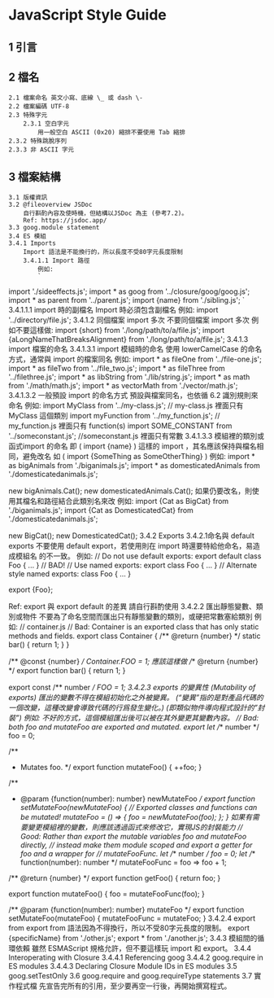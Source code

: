 # JavaScript Style Guide

## 1 引言

## 2 檔名

    2.1 檔案命名 英文小寫、底線 \_ 或 dash \-
    2.2 檔案編碼 UTF-8
    2.3 特殊字元
        2.3.1 空白字元
            用一般空白 ASCII (0x20) 縮排不要使用 Tab 縮排
    2.3.2 特殊跳脫序列
    2.3.3 非 ASCII 字元
    
## 3 檔案結構
    3.1 版權資訊
    3.2 @fileoverview JSDoc
        自行斟酌內容及使時機，但結構以JSDoc 為主 (參考7.2)。
        Ref: https://jsdoc.app/
    3.3 goog.module statement
    3.4 ES 模組
    3.4.1 Imports
        Import 語法是不能換行的，所以長度不受80字元長度限制
        3.4.1.1 Import 路徑
            例如:
            `
import './sideeffects.js';
import * as goog from '../closure/goog/goog.js';
import * as parent from '../parent.js';
import {name} from './sibling.js'; 
`
3.4.1.1.1 import 時的副檔名
Import 時必須包含副檔名
					例如:
					 import '../directory/file.js';
3.4.1.2 同個檔案 import 多次
不要同個檔案 import 多次
例如不要這樣做:
import {short} from './long/path/to/a/file.js';
import {aLongNameThatBreaksAlignment} from './long/path/to/a/file.js';
3.4.1.3 import 檔案的命名
	3.4.1.3.1 import 模組時的命名
		使用 lowerCamelCase 的命名方式，通常與 import 的檔案同名
		例如:
		import * as fileOne from '../file-one.js';
import * as fileTwo from '../file_two.js';
import * as fileThree from '../filethree.js';
import * as libString from './lib/string.js';
import * as math from './math/math.js';
import * as vectorMath from './vector/math.js';
3.4.1.3.2 一般預設 import 的命名方式
	預設與檔案同名，也依循 6.2 識別規則來命名
	例如:
	import MyClass from '../my-class.js';  // my-class.js 裡面只有 MyClass 這個類別
import myFunction from '../my_function.js'; // my_function.js 裡面只有 function(s)
import SOME_CONSTANT from '../someconstant.js'; //someconstant.js 裡面只有常數
3.4.1.3.3 模組裡的類別或函式import 的命名
即 ( import {name} ) 這樣的 import ，其名應該保持與檔名相同，避免改名
如 ( import {SomeThing as SomeOtherThing} )
例如:
import * as bigAnimals from './biganimals.js';
import * as domesticatedAnimals from './domesticatedanimals.js';

new bigAnimals.Cat();
new domesticatedAnimals.Cat();
如果仍要改名，則使用其檔名和路徑結合此類別名來改
例如:
import {Cat as BigCat} from './biganimals.js';
import {Cat as DomesticatedCat} from './domesticatedanimals.js';

new BigCat();
new DomesticatedCat();
3.4.2 Exports 
3.4.2.1命名與 default exports
	不要使用 default export，若使用則在 import 時還要特給他命名，易造成模組名
	的不一致。
	例如:
	// Do not use default exports:
export default class Foo { ... } // BAD!
// Use named exports:
export class Foo { ... }
// Alternate style named exports:
class Foo { ... }

export {Foo};

Ref: export 與 export default 的差異
請自行斟酌使用
3.4.2.2 匯出靜態變數、類別或物件
	不要為了命名空間而匯出只有靜態變數的類別，或硬把常數塞給類別
	例如:
	// container.js
// Bad: Container is an exported class that has only static methods and fields.
export class Container {
  /** @return {number} */
  static bar() {
  return 1;
  }
}

/** @const {number} */
Container.FOO = 1;
應該這樣做
/** @return {number} */
export function bar() {
  return 1;
}

export const /** number */ FOO = 1;
3.4.2.3 exports 的變異性 (Mutability of exports)
	匯出的變數不得在模組初始化之外被變異。
(“變異”指的是對產品代碼的一個改變，這種改變會導致代碼的行爲發生變化。)
	(即類似物件導向程式設計的”封裝”)
	例如:
	不好的方式，這個模組匯出後可以被在其外變更其變數內容。
	// Bad: both foo and mutateFoo are exported and mutated.
export let /** number */ foo = 0;

/**
* Mutates foo.
*/
export function mutateFoo() {
  ++foo;
}

/**
* @param {function(number): number} newMutateFoo
*/
export function setMutateFoo(newMutateFoo) {
// Exported classes and functions can be mutated!
  mutateFoo = () => {
foo = newMutateFoo(foo);
  };
}
如果有需要變更模組裡的變數，則應該透過函式來修改它，實現JS的封裝能力
// Good: Rather than export the mutable variables foo and mutateFoo directly,
// instead make them module scoped and export a getter for foo and a wrapper for
// mutateFooFunc.
let /** number */ foo = 0;
let /** function(number): number */ mutateFooFunc = foo => foo + 1;

/** @return {number} */
export function getFoo() {
  return foo;
}

export function mutateFoo() {
  foo = mutateFooFunc(foo);
}

/** @param {function(number): number} mutateFoo */
export function setMutateFoo(mutateFoo) {
  mutateFooFunc = mutateFoo;
}
3.4.2.4 export from
	export from 語法因為不得換行，所以不受80字元長度的限制。
	export {specificName} from './other.js';
export * from './another.js';
3.4.3 模組間的循環依賴
	雖然 ESMAScript 規格允許，但不要這樣玩 import 和 export。
3.4.4 Interoperating with Closure
3.4.4.1 Referencing goog
3.4.4.2 goog.require in ES modules
3.4.4.3 Declaring Closure Module IDs in ES modules
3.5 goog.setTestOnly
3.6 goog.require and goog.requireType statements
3.7 實作程式檔
	先宣告完所有的引用，至少要再空一行後，再開始撰寫程式。
